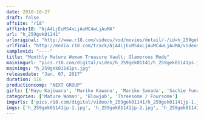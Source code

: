 ```yaml
---
date: 2018-10-27
draft: false
affsite: "r18"
afflinkr18: "NjA4LjEuMS4xLjAuMC4wLjAuMA"
url: "h_259gek01141"
urloriginal: "http://www.r18.com/videos/vod/movies/detail/-/id=h_259gek01141"
urlfinal: "http://media.r18.com/track/NjA4LjEuMS4xLjAuMC4wLjAuMA/videos/vod/movies/detail/-/id=h_259gek01141"
samplevid: "----"
title: "Monthly Mature Woman Treasure Vault: Glamorous Mode"
mainimgurl: "pics.r18.com/digital/video/h_259gek01141/h_259gek01141ps.jpg"
mainimgs: "h_259gek01141ps.jpg"
releasedate: "Jan. 07, 2017"
duration: 116
productioncomp: "NEXT GROUP"
girls: ['Mayu Kajiwara', 'Mariko Kawana', 'Mariko Sanada', 'Sachie Funai', 'Aoi Shizuki']
categories: ['Mature Woman', 'Blowjob', 'Threesome / Foursome']
imgurls: ['pics.r18.com/digital/video/h_259gek01141/h_259gek01141jp-1.jpg', 'pics.r18.com/digital/video/h_259gek01141/h_259gek01141jp-2.jpg', 'pics.r18.com/digital/video/h_259gek01141/h_259gek01141jp-3.jpg', 'pics.r18.com/digital/video/h_259gek01141/h_259gek01141jp-4.jpg', 'pics.r18.com/digital/video/h_259gek01141/h_259gek01141jp-5.jpg', 'pics.r18.com/digital/video/h_259gek01141/h_259gek01141jp-6.jpg', 'pics.r18.com/digital/video/h_259gek01141/h_259gek01141jp-7.jpg', 'pics.r18.com/digital/video/h_259gek01141/h_259gek01141jp-8.jpg', 'pics.r18.com/digital/video/h_259gek01141/h_259gek01141jp-9.jpg', 'pics.r18.com/digital/video/h_259gek01141/h_259gek01141jp-10.jpg', 'pics.r18.com/digital/video/h_259gek01141/h_259gek01141jp-11.jpg', 'pics.r18.com/digital/video/h_259gek01141/h_259gek01141jp-12.jpg', 'pics.r18.com/digital/video/h_259gek01141/h_259gek01141jp-13.jpg', 'pics.r18.com/digital/video/h_259gek01141/h_259gek01141jp-14.jpg', 'pics.r18.com/digital/video/h_259gek01141/h_259gek01141jp-15.jpg', 'pics.r18.com/digital/video/h_259gek01141/h_259gek01141jp-16.jpg', 'pics.r18.com/digital/video/h_259gek01141/h_259gek01141jp-17.jpg', 'pics.r18.com/digital/video/h_259gek01141/h_259gek01141jp-18.jpg', 'pics.r18.com/digital/video/h_259gek01141/h_259gek01141jp-19.jpg', 'pics.r18.com/digital/video/h_259gek01141/h_259gek01141jp-20.jpg']
imgs: ['h_259gek01141jp-1.jpg', 'h_259gek01141jp-2.jpg', 'h_259gek01141jp-3.jpg', 'h_259gek01141jp-4.jpg', 'h_259gek01141jp-5.jpg', 'h_259gek01141jp-6.jpg', 'h_259gek01141jp-7.jpg', 'h_259gek01141jp-8.jpg', 'h_259gek01141jp-9.jpg', 'h_259gek01141jp-10.jpg', 'h_259gek01141jp-11.jpg', 'h_259gek01141jp-12.jpg', 'h_259gek01141jp-13.jpg', 'h_259gek01141jp-14.jpg', 'h_259gek01141jp-15.jpg', 'h_259gek01141jp-16.jpg', 'h_259gek01141jp-17.jpg', 'h_259gek01141jp-18.jpg', 'h_259gek01141jp-19.jpg', 'h_259gek01141jp-20.jpg']
---
```

